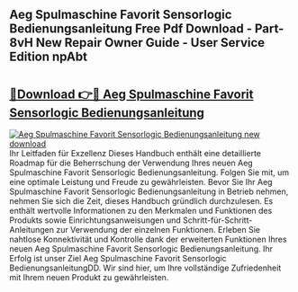 ## Aeg Spulmaschine Favorit Sensorlogic Bedienungsanleitung Free Pdf Download - Part-8vH New Repair Owner Guide - User Service Edition npAbt

# <h2><a href="http://df23k08.blite.top/?on=Aeg+Spulmaschine+Favorit+Sensorlogic+Bedienungsanleitung">🔗Download 👉🔴 Aeg Spulmaschine Favorit Sensorlogic Bedienungsanleitung</a></h2>

[![Aeg Spulmaschine Favorit Sensorlogic Bedienungsanleitung new download](https://i.imgur.com/lujVjoI.png)](http://df23k08.blite.top/?on=Aeg+Spulmaschine+Favorit+Sensorlogic+Bedienungsanleitung)
Ihr Leitfaden für Exzellenz Dieses Handbuch enthält eine detaillierte Roadmap für die Beherrschung der Verwendung Ihres neuen Aeg Spulmaschine Favorit Sensorlogic Bedienungsanleitung. Folgen Sie mit, um eine optimale Leistung und Freude zu gewährleisten. Bevor Sie Ihr Aeg Spulmaschine Favorit Sensorlogic Bedienungsanleitung in Betrieb nehmen, nehmen Sie sich die Zeit, dieses Handbuch gründlich durchzulesen. Es enthält wertvolle Informationen zu den Merkmalen und Funktionen des Produkts sowie Einrichtungsanweisungen und Schritt-für-Schritt-Anleitungen zur Verwendung der einzelnen Funktionen. Erleben Sie nahtlose Konnektivität und Kontrolle dank der erweiterten Funktionen Ihres neuen Aeg Spulmaschine Favorit Sensorlogic Bedienungsanleitung. Ihr Erfolg ist unser Ziel Aeg Spulmaschine Favorit Sensorlogic BedienungsanleitungDD. Wir sind hier, um Ihre vollständige Zufriedenheit mit Ihrem neuen Produkt zu gewährleisten.
